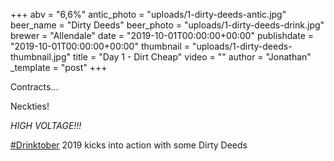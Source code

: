 +++
abv = "6,6%"
antic_photo = "uploads/1-dirty-deeds-antic.jpg"
beer_name = "Dirty Deeds"
beer_photo = "uploads/1-dirty-deeds-drink.jpg"
brewer = "Allendale"
date = "2019-10-01T00:00:00+00:00"
publishdate = "2019-10-01T00:00:00+00:00"
thumbnail = "uploads/1-dirty-deeds-thumbnail.jpg"
title = "Day 1 - Dirt Cheap"
video = ""
author = "Jonathan"
_template = "post"
+++

Contracts...

Neckties!

_HIGH VOLTAGE!!!_

[#Drinktober](https://www.facebook.com/hashtag/drinktober?source=feed_text&epa=HASHTAG) 2019 kicks into action with some Dirty Deeds
